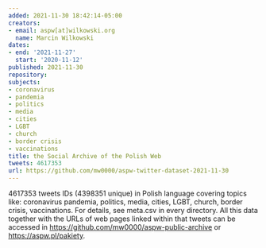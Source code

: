 ```yaml
---
added: 2021-11-30 18:42:14-05:00
creators:
- email: aspw[at]wilkowski.org
  name: Marcin Wilkowski 
dates:
- end: '2021-11-27'
  start: '2020-11-12'
published: 2021-11-30
repository: 
subjects: 
- coronavirus 
- pandemia 
- politics 
- media 
- cities 
- LGBT 
- church 
- border crisis 
- vaccinations
title: the Social Archive of the Polish Web
tweets: 4617353
url: https://github.com/mw0000/aspw-twitter-dataset-2021-11-30
---
```


4617353 tweets IDs (4398351 unique) in Polish language covering topics like: coronavirus pandemia, politics, media, cities, LGBT, church, border crisis, vaccinations. For details, see meta.csv in every directory. All this data together with the URLs of web pages linked within that tweets can be accessed in https://github.com/mw0000/aspw-public-archive or https://aspw.pl/pakiety.
